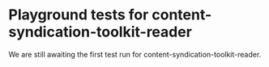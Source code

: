 # Playground tests for content-syndication-toolkit-reader
We are still awaiting the first test run for content-syndication-toolkit-reader.
